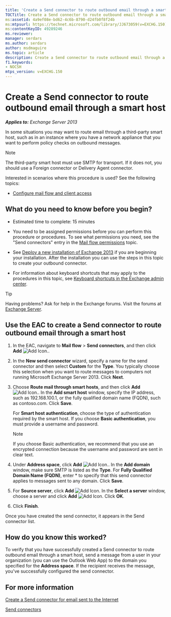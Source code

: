 ```yaml
---
title: 'Create a Send connector to route outbound email through a smart host'
TOCTitle: Create a Send connector to route outbound email through a smart host
ms:assetid: 4a9ef08e-bd62-4c6b-8790-d24fb0f8f24b
ms:mtpsurl: https://technet.microsoft.com/library/JJ673059(v=EXCHG.150)
ms:contentKeyID: 49289246
ms.reviewer: 
manager: serdars
ms.author: serdars
author: msdmaguire
ms.topic: article
description: Create a Send connector to route outbound email through a smart host in Exchange Server
f1.keywords:
- NOCSH
mtps_version: v=EXCHG.150
---
```


# Create a Send connector to route outbound email through a smart host

_**Applies to:** Exchange Server 2013_

In some situations you may want to route email through a third-party smart host, such as in an instance where you have a network appliance that you want to perform policy checks on outbound messages.

> [!NOTE]
> The third-party smart host must use SMTP for transport. If it does not, you should use a Foreign connector or Delivery Agent connector.

Interested in scenarios where this procedure is used? See the following topics:

- [Configure mail flow and client access](configure-mail-flow-and-client-access-exchange-2013-help.md)

## What do you need to know before you begin?

- Estimated time to complete: 15 minutes

- You need to be assigned permissions before you can perform this procedure or procedures. To see what permissions you need, see the "Send connectors" entry in the [Mail flow permissions](mail-flow-permissions-exchange-2013-help.md) topic.

- See [Deploy a new installation of Exchange 2013](deploy-a-new-installation-of-exchange-2013-exchange-2013-help.md) if you are beginning your installation. After the installation you can use the steps in this topic to create your outbound connector.

- For information about keyboard shortcuts that may apply to the procedures in this topic, see [Keyboard shortcuts in the Exchange admin center](keyboard-shortcuts-in-the-exchange-admin-center-2013-help.md).

> [!TIP]
> Having problems? Ask for help in the Exchange forums. Visit the forums at [Exchange Server](https://social.technet.microsoft.com/forums/office/home?category=exchangeserver).

## Use the EAC to create a Send connector to route outbound email through a smart host

1. In the EAC, navigate to **Mail flow** \> **Send connectors**, and then click **Add** ![Add Icon.](images/JJ218640.c1e75329-d6d7-4073-a27d-498590bbb558(EXCHG.150).gif "Add Icon").

2. In the **New send connector** wizard, specify a name for the send connector and then select **Custom** for the **Type**. You typically choose this selection when you want to route messages to computers not running Microsoft Exchange Server 2013. Click **Next**.

3. Choose **Route mail through smart hosts**, and then click **Add** ![Add Icon.](images/JJ218640.c1e75329-d6d7-4073-a27d-498590bbb558(EXCHG.150).gif "Add Icon"). In the **Add smart host** window, specify the IP address, such as 192.168.100.1, or the fully qualified domain name (FQDN), such as contoso.com. Click **Save**.

   For **Smart host authentication**, choose the type of authentication required by the smart host. If you choose **Basic authentication**, you must provide a username and password.

   > [!NOTE]
   > If you choose Basic authentication, we recommend that you use an encrypted connection because the username and password are sent in clear text.

4. Under **Address space**, click **Add** ![Add Icon.](images/JJ218640.c1e75329-d6d7-4073-a27d-498590bbb558(EXCHG.150).gif "Add Icon"). In the **Add domain** window, make sure SMTP is listed as the **Type**. For **Fully Qualified Domain Name (FQDN)**, enter \* to specify that this send connector applies to messages sent to any domain. Click **Save**.

5. For **Source server**, click **Add** ![Add Icon](images/JJ218640.c1e75329-d6d7-4073-a27d-498590bbb558(EXCHG.150).gif "Add Icon"). In the **Select a server** window, choose a server and click **Add** ![Add Icon](images/JJ218640.c1e75329-d6d7-4073-a27d-498590bbb558(EXCHG.150).gif "Add Icon"). Click **OK**.

6. Click **Finish**.

Once you have created the send connector, it appears in the Send connector list.

## How do you know this worked?

To verify that you have successfully created a Send connector to route outbound email through a smart host, send a message from a user in your organization (you can use the Outlook Web App) to the domain you specified for the **Address space**. If the recipient receives the message, you've successfully configured the send connector.

## For more information

[Create a Send connector for email sent to the Internet](create-a-send-connector-for-email-sent-to-the-internet-exchange-2013-help.md)

[Send connectors](send-connectors-exchange-2013-help.md)

